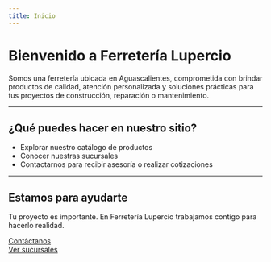 ```yaml
---
title: Inicio
---
```


# Bienvenido a Ferretería Lupercio

Somos una ferretería ubicada en Aguascalientes, comprometida con brindar productos de calidad, atención personalizada y soluciones prácticas para tus proyectos de construcción, reparación o mantenimiento.

---

## ¿Qué puedes hacer en nuestro sitio?

- Explorar nuestro catálogo de productos
- Conocer nuestras sucursales
- Contactarnos para recibir asesoría o realizar cotizaciones

---

## Estamos para ayudarte

Tu proyecto es importante. En Ferretería Lupercio trabajamos contigo para hacerlo realidad.

[Contáctanos](./contacto.md)  
[Ver sucursales](./sucursales.md)
